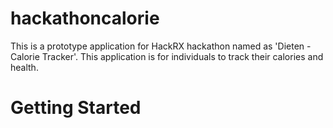 # hackathoncalorie

This is a prototype application for HackRX hackathon named as 'Dieten - Calorie Tracker'. This application is for individuals to track their calories and health.

# Getting Started
